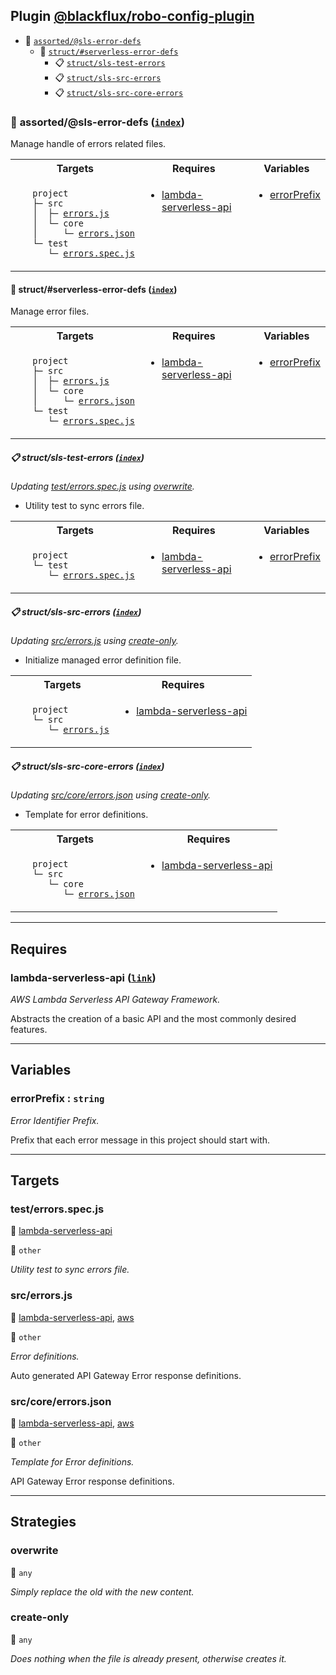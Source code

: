 ## Plugin [@blackflux/robo-config-plugin](https://www.npmjs.com/package/@blackflux/robo-config-plugin)

- <a name="blackfluxrobo-config-plugin-task-idx-ref-assortedsls-error-defs">:open_file_folder:</a> <a href="#blackfluxrobo-config-plugin-task-ref-assortedsls-error-defs">`assorted/@sls-error-defs`</a>
  - <a name="blackfluxrobo-config-plugin-task-idx-ref-structserverless-error-defs">:open_file_folder:</a> <a href="#blackfluxrobo-config-plugin-task-ref-structserverless-error-defs">`struct/#serverless-error-defs`</a>
    - <a name="blackfluxrobo-config-plugin-task-idx-ref-structsls-test-errors">:clipboard:</a> <a href="#blackfluxrobo-config-plugin-task-ref-structsls-test-errors">`struct/sls-test-errors`</a>
    - <a name="blackfluxrobo-config-plugin-task-idx-ref-structsls-src-errors">:clipboard:</a> <a href="#blackfluxrobo-config-plugin-task-ref-structsls-src-errors">`struct/sls-src-errors`</a>
    - <a name="blackfluxrobo-config-plugin-task-idx-ref-structsls-src-core-errors">:clipboard:</a> <a href="#blackfluxrobo-config-plugin-task-ref-structsls-src-core-errors">`struct/sls-src-core-errors`</a>

### :open_file_folder: <a name="blackfluxrobo-config-plugin-task-ref-assortedsls-error-defs">assorted/@sls-error-defs</a> (<a href="#blackfluxrobo-config-plugin-task-idx-ref-assortedsls-error-defs">`index`</a>)

Manage handle of errors related files.

<table>
  <tbody>
    <tr>
      <th>Targets</th>
      <th>Requires</th>
      <th>Variables</th>
    </tr>
    <tr>
      <td align="left" valign="top">
        <ul>
<code>project</code><br/>
<code>├─&nbsp;src</code><br/>
<code>│&nbsp;&nbsp;├─&nbsp;<a href="#blackfluxrobo-config-plugin-target-ref-srcerrorsjs">errors.js</a></code><br/>
<code>│&nbsp;&nbsp;└─&nbsp;core</code><br/>
<code>│&nbsp;&nbsp;&nbsp;&nbsp;&nbsp;└─&nbsp;<a href="#blackfluxrobo-config-plugin-target-ref-srccoreerrorsjson">errors.json</a></code><br/>
<code>└─&nbsp;test</code><br/>
<code>&nbsp;&nbsp;&nbsp;└─&nbsp;<a href="#blackfluxrobo-config-plugin-target-ref-testerrorsspecjs">errors.spec.js</a></code><br/>
        </ul>
      </td>
      <td align="left" valign="top">
        <ul>
          <li><a href="#blackfluxrobo-config-plugin-req-ref-lambda-serverless-api">lambda-serverless-api</a></li>
        </ul>
      </td>
      <td align="left" valign="top">
        <ul>
          <li><a href="#blackfluxrobo-config-plugin-var-ref-errorprefix">errorPrefix</a></li>
        </ul>
      </td>
    </tr>
  </tbody>
</table>

#### :open_file_folder: <a name="blackfluxrobo-config-plugin-task-ref-structserverless-error-defs">struct/#serverless-error-defs</a> (<a href="#blackfluxrobo-config-plugin-task-idx-ref-structserverless-error-defs">`index`</a>)

Manage error files.

<table>
  <tbody>
    <tr>
      <th>Targets</th>
      <th>Requires</th>
      <th>Variables</th>
    </tr>
    <tr>
      <td align="left" valign="top">
        <ul>
<code>project</code><br/>
<code>├─&nbsp;src</code><br/>
<code>│&nbsp;&nbsp;├─&nbsp;<a href="#blackfluxrobo-config-plugin-target-ref-srcerrorsjs">errors.js</a></code><br/>
<code>│&nbsp;&nbsp;└─&nbsp;core</code><br/>
<code>│&nbsp;&nbsp;&nbsp;&nbsp;&nbsp;└─&nbsp;<a href="#blackfluxrobo-config-plugin-target-ref-srccoreerrorsjson">errors.json</a></code><br/>
<code>└─&nbsp;test</code><br/>
<code>&nbsp;&nbsp;&nbsp;└─&nbsp;<a href="#blackfluxrobo-config-plugin-target-ref-testerrorsspecjs">errors.spec.js</a></code><br/>
        </ul>
      </td>
      <td align="left" valign="top">
        <ul>
          <li><a href="#blackfluxrobo-config-plugin-req-ref-lambda-serverless-api">lambda-serverless-api</a></li>
        </ul>
      </td>
      <td align="left" valign="top">
        <ul>
          <li><a href="#blackfluxrobo-config-plugin-var-ref-errorprefix">errorPrefix</a></li>
        </ul>
      </td>
    </tr>
  </tbody>
</table>

##### :clipboard: <a name="blackfluxrobo-config-plugin-task-ref-structsls-test-errors">struct/sls-test-errors</a> (<a href="#blackfluxrobo-config-plugin-task-idx-ref-structsls-test-errors">`index`</a>)

_Updating <a href="#blackfluxrobo-config-plugin-target-ref-testerrorsspecjs">test/errors.spec.js</a> using <a href="#blackfluxrobo-config-plugin-strat-ref-overwrite">overwrite</a>._

- Utility test to sync errors file.

<table>
  <tbody>
    <tr>
      <th>Targets</th>
      <th>Requires</th>
      <th>Variables</th>
    </tr>
    <tr>
      <td align="left" valign="top">
        <ul>
<code>project</code><br/>
<code>└─&nbsp;test</code><br/>
<code>&nbsp;&nbsp;&nbsp;└─&nbsp;<a href="#blackfluxrobo-config-plugin-target-ref-testerrorsspecjs">errors.spec.js</a></code><br/>
        </ul>
      </td>
      <td align="left" valign="top">
        <ul>
          <li><a href="#blackfluxrobo-config-plugin-req-ref-lambda-serverless-api">lambda-serverless-api</a></li>
        </ul>
      </td>
      <td align="left" valign="top">
        <ul>
          <li><a href="#blackfluxrobo-config-plugin-var-ref-errorprefix">errorPrefix</a></li>
        </ul>
      </td>
    </tr>
  </tbody>
</table>

##### :clipboard: <a name="blackfluxrobo-config-plugin-task-ref-structsls-src-errors">struct/sls-src-errors</a> (<a href="#blackfluxrobo-config-plugin-task-idx-ref-structsls-src-errors">`index`</a>)

_Updating <a href="#blackfluxrobo-config-plugin-target-ref-srcerrorsjs">src/errors.js</a> using <a href="#blackfluxrobo-config-plugin-strat-ref-create-only">create-only</a>._

- Initialize managed error definition file.

<table>
  <tbody>
    <tr>
      <th>Targets</th>
      <th>Requires</th>
    </tr>
    <tr>
      <td align="left" valign="top">
        <ul>
<code>project</code><br/>
<code>└─&nbsp;src</code><br/>
<code>&nbsp;&nbsp;&nbsp;└─&nbsp;<a href="#blackfluxrobo-config-plugin-target-ref-srcerrorsjs">errors.js</a></code><br/>
        </ul>
      </td>
      <td align="left" valign="top">
        <ul>
          <li><a href="#blackfluxrobo-config-plugin-req-ref-lambda-serverless-api">lambda-serverless-api</a></li>
        </ul>
      </td>
    </tr>
  </tbody>
</table>

##### :clipboard: <a name="blackfluxrobo-config-plugin-task-ref-structsls-src-core-errors">struct/sls-src-core-errors</a> (<a href="#blackfluxrobo-config-plugin-task-idx-ref-structsls-src-core-errors">`index`</a>)

_Updating <a href="#blackfluxrobo-config-plugin-target-ref-srccoreerrorsjson">src/core/errors.json</a> using <a href="#blackfluxrobo-config-plugin-strat-ref-create-only">create-only</a>._

- Template for error definitions.

<table>
  <tbody>
    <tr>
      <th>Targets</th>
      <th>Requires</th>
    </tr>
    <tr>
      <td align="left" valign="top">
        <ul>
<code>project</code><br/>
<code>└─&nbsp;src</code><br/>
<code>&nbsp;&nbsp;&nbsp;└─&nbsp;core</code><br/>
<code>&nbsp;&nbsp;&nbsp;&nbsp;&nbsp;&nbsp;└─&nbsp;<a href="#blackfluxrobo-config-plugin-target-ref-srccoreerrorsjson">errors.json</a></code><br/>
        </ul>
      </td>
      <td align="left" valign="top">
        <ul>
          <li><a href="#blackfluxrobo-config-plugin-req-ref-lambda-serverless-api">lambda-serverless-api</a></li>
        </ul>
      </td>
    </tr>
  </tbody>
</table>

------

## Requires

### <a name="blackfluxrobo-config-plugin-req-ref-lambda-serverless-api">lambda-serverless-api</a> ([`link`](https://github.com/blackflux/lambda-serverless-api)) 

*AWS Lambda Serverless API Gateway Framework.*

Abstracts the creation of a basic API and the most commonly desired features.

------

## Variables

### <a name="blackfluxrobo-config-plugin-var-ref-errorprefix">errorPrefix</a>  : `string`

*Error Identifier Prefix.*

Prefix that each error message in this project should start with.

------

## Targets

### <a name="blackfluxrobo-config-plugin-target-ref-testerrorsspecjs">test/errors.spec.js</a>  

:small_red_triangle: <a href="#blackfluxrobo-config-plugin-req-ref-lambda-serverless-api">lambda-serverless-api</a>

:small_blue_diamond: `other`

*Utility test to sync errors file.*

### <a name="blackfluxrobo-config-plugin-target-ref-srcerrorsjs">src/errors.js</a>  

:small_red_triangle: <a href="#blackfluxrobo-config-plugin-req-ref-lambda-serverless-api">lambda-serverless-api</a>, <a href="#blackfluxrobo-config-plugin-req-ref-aws">aws</a>

:small_blue_diamond: `other`

*Error definitions.*

Auto generated API Gateway Error response definitions.

### <a name="blackfluxrobo-config-plugin-target-ref-srccoreerrorsjson">src/core/errors.json</a>  

:small_red_triangle: <a href="#blackfluxrobo-config-plugin-req-ref-lambda-serverless-api">lambda-serverless-api</a>, <a href="#blackfluxrobo-config-plugin-req-ref-aws">aws</a>

:small_blue_diamond: `other`

*Template for Error definitions.*

API Gateway Error response definitions.

------

## Strategies

### <a name="blackfluxrobo-config-plugin-strat-ref-overwrite">overwrite</a>  

:small_blue_diamond: `any`

*Simply replace the old with the new content.*

### <a name="blackfluxrobo-config-plugin-strat-ref-create-only">create-only</a>  

:small_blue_diamond: `any`

*Does nothing when the file is already present, otherwise creates it.*

